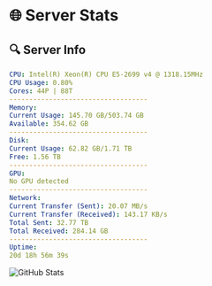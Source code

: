 # 🌐 Server Stats
## 🔍 Server Info
```yaml
CPU: Intel(R) Xeon(R) CPU E5-2699 v4 @ 1318.15MHz
CPU Usage: 0.80%
Cores: 44P | 88T
-----------------------------------
Memory:
Current Usage: 145.70 GB/503.74 GB
Available: 354.62 GB
-----------------------------------
Disk:
Current Usage: 62.82 GB/1.71 TB
Free: 1.56 TB
-----------------------------------
GPU:
No GPU detected
-----------------------------------
Network:
Current Transfer (Sent): 20.07 MB/s
Current Transfer (Received): 143.17 KB/s
Total Sent: 32.77 TB
Total Received: 284.14 GB
-----------------------------------
Uptime:
20d 18h 56m 39s
```
![GitHub Stats](https://img.shields.io/badge/Updated-2025-03-28_16:19:28-blue)